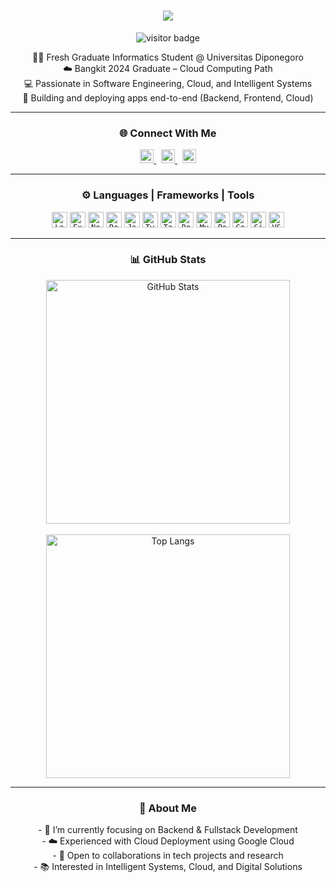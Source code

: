<h1 align="center">
  <a href="https://git.io/typing-svg">
    <img src="https://readme-typing-svg.herokuapp.com/?lines=Hi,+There!+👋;I'm+Fadhail+Athaillah+Bima+Dharmawan;Fresh+Graduate+Informatics+UNDIP;Welcome+to+My+GitHub!&center=true&size=25">
  </a>
</h1>

<p align="center">
  <img src="https://visitor-badge.laobi.icu/badge?page_id=bimadarmawan.bimadarmawan" alt="visitor badge"/>
</p>

<p align="center">
  👨‍🎓 Fresh Graduate Informatics Student @ Universitas Diponegoro <br>
  ☁️ Bangkit 2024 Graduate – Cloud Computing Path <br>
  💻 Passionate in Software Engineering, Cloud, and Intelligent Systems <br>
  🚀 Building and deploying apps end-to-end (Backend, Frontend, Cloud) <br>
</p>

---

<h3 align="center">🌐 Connect With Me</h3>
<p align="center">
  <a href="https://www.linkedin.com/in/bima-dharmawan" title="LinkedIn Profile">
    <img width="22" src="https://cdn.jsdelivr.net/gh/devicons/devicon/icons/linkedin/linkedin-original.svg">
  </a>
  &nbsp;
  <a href="mailto:bimadarmawan25@gmail.com" title="Email">
    <img width="22" src="https://cdn-icons-png.flaticon.com/512/281/281769.png">
  </a>
  &nbsp;
  <a href="https://github.com/bimadarmawan" title="GitHub">
    <img width="22" src="https://cdn-icons-png.flaticon.com/512/733/733553.png">
  </a>
</p>

---

<h3 align="center">⚙️ Languages | Frameworks | Tools</h3>
<p align="center">
  <code><img title="Laravel" height="25" src="https://cdn.jsdelivr.net/gh/devicons/devicon/icons/laravel/laravel-plain.svg"></code>
  <code><img title="Express.js" height="25" src="https://cdn.jsdelivr.net/gh/devicons/devicon/icons/express/express-original.svg"></code>
  <code><img title="Next.js" height="25" src="https://cdn.jsdelivr.net/gh/devicons/devicon/icons/nextjs/nextjs-original.svg"></code>
  <code><img title="React" height="25" src="https://cdn.jsdelivr.net/gh/devicons/devicon/icons/react/react-original.svg"></code>
  <code><img title="JavaScript" height="25" src="https://cdn.jsdelivr.net/gh/devicons/devicon/icons/javascript/javascript-original.svg"></code>
  <code><img title="TypeScript" height="25" src="https://cdn.jsdelivr.net/gh/devicons/devicon/icons/typescript/typescript-original.svg"></code>
  <code><img title="Tailwind CSS" height="25" src="https://cdn.jsdelivr.net/gh/devicons/devicon/icons/tailwindcss/tailwindcss-plain.svg"></code>
  <code><img title="Bootstrap" height="25" src="https://cdn.jsdelivr.net/gh/devicons/devicon/icons/bootstrap/bootstrap-original.svg"></code>
  <code><img title="MySQL" height="25" src="https://cdn.jsdelivr.net/gh/devicons/devicon/icons/mysql/mysql-original.svg"></code>
  <code><img title="PostgreSQL" height="25" src="https://cdn.jsdelivr.net/gh/devicons/devicon/icons/postgresql/postgresql-original.svg"></code>
  <code><img title="Google Cloud" height="25" src="https://cdn.jsdelivr.net/gh/devicons/devicon/icons/googlecloud/googlecloud-original.svg"></code>
  <code><img title="Git" height="25" src="https://cdn.jsdelivr.net/gh/devicons/devicon/icons/git/git-original.svg"></code>
  <code><img title="VSCode" height="25" src="https://cdn.jsdelivr.net/gh/devicons/devicon/icons/vscode/vscode-original.svg"></code>
</p>

---

<h3 align="center">📊 GitHub Stats</h3>
<p align="center">
  <img width="390" src="https://github-readme-stats.vercel.app/api?username=bimadarmawan&show_icons=true&theme=react&hide_border=true&border_color=61dafb" alt="GitHub Stats" />
  <br><br>
  <img width="390" src="https://github-readme-stats.vercel.app/api/top-langs/?username=bimadarmawan&layout=compact&langs_count=8&theme=react&hide_border=true" alt="Top Langs" />
</p>

---

<h3 align="center">🌱 About Me</h3>
<p align="center">
  - 🔭 I’m currently focusing on Backend & Fullstack Development <br>
  - ☁️ Experienced with Cloud Deployment using Google Cloud <br>
  - 🤝 Open to collaborations in tech projects and research <br>
  - 📚 Interested in Intelligent Systems, Cloud, and Digital Solutions <br>
</p>
